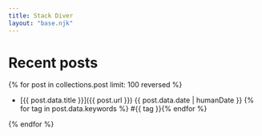 ```yaml
---
title: Stack Diver
layout: "base.njk"
---
```


# Recent posts

{% for post in collections.post limit: 100 reversed %}

<!-- hide the "post" tag because it is self-evidence -->

- [{{ post.data.title }}]({{ post.url }}) {{ post.data.date | humanDate }} {% for tag in post.data.keywords %} #{{ tag }}{% endfor %}

{% endfor %}
